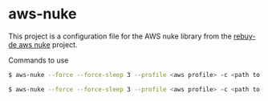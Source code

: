 # aws-nuke

This project is a configuration file for the AWS nuke library from the [rebuy-de aws nuke](https://github.com/rebuy-de/aws-nuke) project.

Commands to use

```bash
$ aws-nuke --force --force-sleep 3 --profile <aws profile> -c <path to configuration file>
```

```bash
$ aws-nuke --force --force-sleep 3 --profile <aws profile> -c <path to configuration files> --no-dry-run
```


